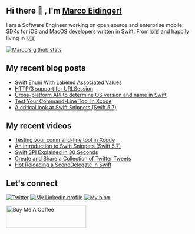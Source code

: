 ## Hi there 👋 , I'm [Marco Eidinger!](https://eidinger.info/)

I am a Software Engineer working on open source and enterprise mobile SDKs for iOS and MacOS developers written in Swift. From 🇩🇪  and happily living in 🇺🇸

[![Marco's github stats](https://github-readme-stats.vercel.app/api?username=MarcoEidinger&count_private=false&show_icons=true&theme=radical)](https://github.com/anuraghazra/github-readme-stats)

## My recent blog posts
<!-- BLOG-POST-LIST:START -->
- [Swift Enum With Labeled Associated Values](https://blog.eidinger.info/swift-enum-with-labeled-associated-values)
- [HTTP/3 support for URLSession](https://blog.eidinger.info/http3-support-for-urlsession)
- [Cross-platform API to determine OS version and name in Swift](https://blog.eidinger.info/cross-platform-api-to-determine-os-version-and-name-in-swift)
- [Test Your Command-Line Tool In Xcode](https://blog.eidinger.info/test-your-command-line-tool-in-xcode)
- [A critical look at Swift Snippets &lpar;Swift 5.7&rpar;](https://blog.eidinger.info/a-critical-look-at-swift-snippets-swift-57)
<!-- BLOG-POST-LIST:END -->

## My recent videos
<!-- YOUTUBE-ALL:START -->
- [Testing your command-line tool in Xcode](https://www.youtube.com/watch?v=qeP4YgzWmjY)
- [An introduction to Swift Snippets &lpar;Swift 5.7&rpar;](https://www.youtube.com/watch?v=_z0GibyP5hg)
- [Swift SPI Explained in 30 Seconds](https://www.youtube.com/watch?v=cwIcMgXYLqA)
- [Create and Share a Collection of Twitter Tweets](https://www.youtube.com/watch?v=RtaNNMAMFPM)
- [Hot Reloading a SceneDelegate in Swift](https://www.youtube.com/watch?v=JIfip0s3KX8)
<!-- YOUTUBE-ALL:END -->

## Let's connect
[![Twitter](https://img.shields.io/badge/twitter-blue.svg?&style=for-the-badge&logo=twitter&logoColor=white)](http://twitter.com/MarcoEidinger)
[![My LinkedIn profile](https://img.shields.io/badge/linkedin-%230077B5.svg?&style=for-the-badge&logo=linkedin&logoColor=white)](https://www.linkedin.com/in/marco-eidinger-6098a512/)
[![My blog](https://img.shields.io/badge/Hashnode-%232962FF.svg?&style=for-the-badge&logo=hashnode&logoColor=white)](https://blog.eidinger.info)

<a href="https://www.buymeacoffee.com/MarcoEidinger" target="_blank"><img src="https://cdn.buymeacoffee.com/buttons/v2/default-yellow.png" alt="Buy Me A Coffee" style="height: 60px !important;width: 217px !important;" ></a>
